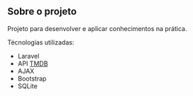 ## Sobre o projeto

Projeto para desenvolver e aplicar conhecimentos na prática.

Técnologias utilizadas:
- Laravel
- API [TMDB](https://www.themoviedb.org/)
- AJAX
- Bootstrap
- SQLite
